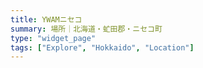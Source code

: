 ```yaml
---
title: YWAMニセコ
summary: 場所｜北海道・虻田郡・ニセコ町
type: "widget_page"
tags: ["Explore", "Hokkaido", "Location"]
---
```

